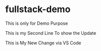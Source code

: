 # fullstack-demo
This is only for Demo Purpose

This is my Second Line To show the Update

This is My New Change via VS Code

